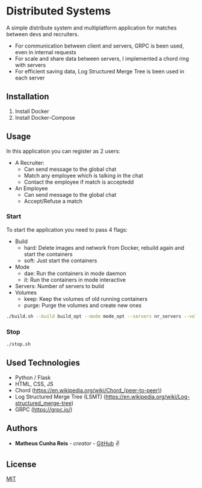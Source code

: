 # Distributed Systems

A simple distribute system and multiplatform application for matches between devs and recruiters.

* For communication between client and servers, GRPC is been used, even in internal requests
* For scale and share data between servers, I implemented a chord ring with servers
* For efficient saving data, Log Structured Merge Tree is been used in each server

## Installation

1. Install Docker
2. Install Docker-Compose

## Usage

In this application you can register as 2 users:
* A Recruiter:
   * Can send message to the global chat
   * Match any employee which is talking in the chat
   * Contact the employee if match is acceptedd
* An Employee
   * Can send message to the global chat
   * Accept/Refuse a match

### Start
To start the application you need to pass 4 flags:
* Build
  * hard: Delete images and network from Docker, rebuild again and start the containers
  * soft: Just start the containers
* Mode
  * dae: Run the containers in mode daemon
  * it: Run the containers in mode interactive
* Servers: Number of servers to build
* Volumes
  * keep: Keep the volumes of old running containers
  * purge: Purge the volumes and create new ones

```bash
./build.sh --build build_opt --mode mode_opt --servers nr_servers --volumes volume_opt
```

### Stop
```bash
./stop.sh
```
## Used Technologies
* Python / Flask
* HTML, CSS, JS
* Chord (https://en.wikipedia.org/wiki/Chord_(peer-to-peer))
* Log Structured Merge Tree (LSMT) (https://en.wikipedia.org/wiki/Log-structured_merge-tree)
* GRPC (https://grpc.io/)

## Authors

* **Matheus Cunha Reis** - *creator* - [GitHub](https://github.com/matheuscr30) ✌

## License
[MIT](https://choosealicense.com/licenses/mit/)

